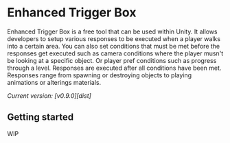 Enhanced Trigger Box
=======

Enhanced Trigger Box is a free tool that can be used within Unity. It allows developers to setup various responses to be executed when a player walks into a certain area. You can also set conditions that must be met before the responses get executed such as camera conditions where the player musn't be looking at a specific object. Or player pref conditions such as progress through a level. Responses are executed after all conditions have been met. Responses range from spawning or destroying objects to playing animations or alterings materials. 

*Current version: [v0.9.0][dist]*

Getting started
---------------

WIP
